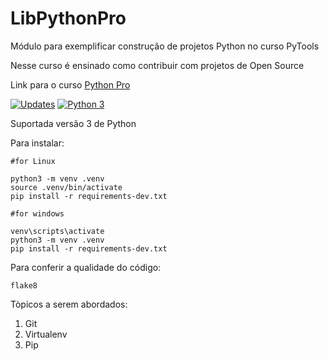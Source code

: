 # LibPythonPro

Módulo para exemplificar construção de projetos Python no curso PyTools

Nesse curso é ensinado como contribuir com projetos de Open Source

Link para o curso [Python Pro](https://pythonpro.com.br/)

[![Updates](https://pyup.io/repos/github/ViniciusBrag/LibPythonPro/shield.svg)](https://pyup.io/repos/github/ViniciusBrag/LibPythonPro/)
[![Python 3](https://pyup.io/repos/github/ViniciusBrag/LibPythonPro/python-3-shield.svg)](https://pyup.io/repos/github/ViniciusBrag/LibPythonPro/)


Suportada versão 3 de Python

Para instalar:
```Console
#for Linux

python3 -m venv .venv
source .venv/bin/activate
pip install -r requirements-dev.txt

#for windows

venv\scripts\activate
python3 -m venv .venv
pip install -r requirements-dev.txt

```
Para conferir a qualidade do código:

```Console
flake8
```

Tòpicos a serem abordados:
1. Git
2. Virtualenv
3. Pip

